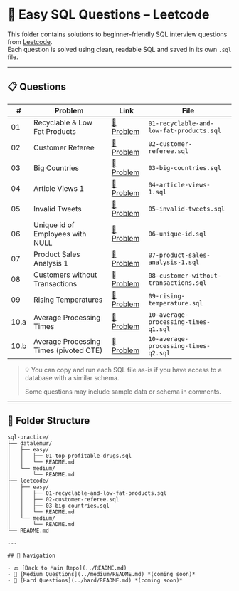 # 🧠 Easy SQL Questions – Leetcode

This folder contains solutions to beginner-friendly SQL interview questions from [Leetcode](https://leetcode.com/).  
Each question is solved using clean, readable SQL and saved in its own `.sql` file.

---

## 📋 Questions

| #  | Problem                          | Link                                                                 | File                              |
|----|----------------------------------|----------------------------------------------------------------------|-----------------------------------|
| 01 | Recyclable & Low Fat Products                | [🔗 Problem](https://leetcode.com/problems/recyclable-and-low-fat-products/description/?envType=study-plan-v2&envId=top-sql-50)   | `01-recyclable-and-low-fat-products.sql`     |
| 02 | Customer Referee                 | [🔗 Problem](https://leetcode.com/problems/find-customer-referee/?envType=study-plan-v2&envId=top-sql-50)   | `02-customer-referee.sql`     |
| 03 | Big Countries                | [🔗 Problem](https://leetcode.com/problems/big-countries/?envType=study-plan-v2&envId=top-sql-50)   | `03-big-countries.sql`     |
| 04 | Article Views 1                | [🔗 Problem](https://leetcode.com/problems/article-views-i/?envType=study-plan-v2&envId=top-sql-50)   | `04-article-views-1.sql`     |
| 05 | Invalid Tweets                | [🔗 Problem](https://leetcode.com/problems/invalid-tweets/?envType=study-plan-v2&envId=top-sql-50)   | `05-invalid-tweets.sql`     |
| 06 | Unique id of Employees with NULL             | [🔗 Problem](https://leetcode.com/problems/replace-employee-id-with-the-unique-identifier/?envType=study-plan-v2&envId=top-sql-50)   | `06-unique-id.sql`     |
| 07 | Product Sales Analysis 1             | [🔗 Problem](https://leetcode.com/problems/product-sales-analysis-i/?envType=study-plan-v2&envId=top-sql-50)   | `07-product-sales-analysis-1.sql`     |
| 08 | Customers without Transactions             | [🔗 Problem](https://leetcode.com/problems/customer-who-visited-but-did-not-make-any-transactions/?envType=study-plan-v2&envId=top-sql-50)   | `08-customer-without-transactions.sql`     |
| 09 | Rising Temperatures             | [🔗 Problem](https://leetcode.com/problems/rising-temperature/?envType=study-plan-v2&envId=top-sql-50)   | `09-rising-temperature.sql`     |
| 10.a | Average Processing Times             | [🔗 Problem](https://leetcode.com/problems/average-time-of-process-per-machine/submissions/1700229318/?envType=study-plan-v2&envId=top-sql-50)   | `10-average-processing-times-q1.sql`     |
| 10.b | Average Processing Times (pivoted CTE)             | [🔗 Problem](https://leetcode.com/problems/average-time-of-process-per-machine/submissions/1700229318/?envType=study-plan-v2&envId=top-sql-50)   | `10-average-processing-times-q2.sql`     |

> 💡 You can copy and run each SQL file as-is if you have access to a database with a similar schema.
>  
> Some questions may include sample data or schema in comments.

---

## 📁 Folder Structure

```text
sql-practice/
├── datalemur/
│   ├── easy/
│   │   ├── 01-top-profitable-drugs.sql
│   │   └── README.md
│   └── medium/
│       └── README.md
├── leetcode/
│   ├── easy/
│   │   ├── 01-recyclable-and-low-fat-products.sql
│   │   ├── 02-customer-referee.sql
│   │   ├── 03-big-countries.sql    
│   │   └── README.md
│   └── medium/
│       └── README.md
└── README.md

---

## 🧭 Navigation

- 🔙 [Back to Main Repo](../README.md)
- 🧩 [Medium Questions](../medium/README.md) *(coming soon)*
- 💪 [Hard Questions](../hard/README.md) *(coming soon)*
